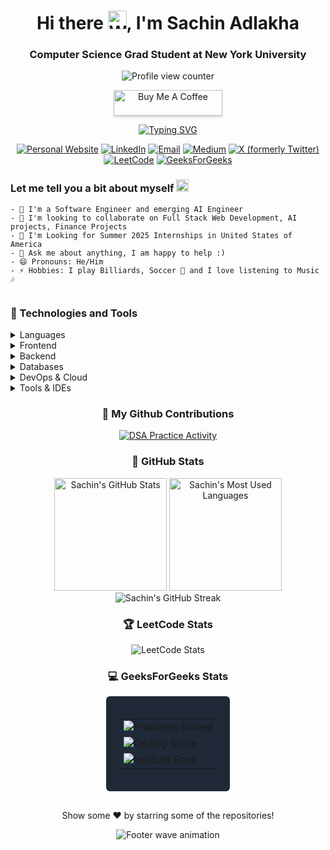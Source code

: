 <div align="center">
  <h1>Hi there <img src="https://raw.githubusercontent.com/MartinHeinz/MartinHeinz/master/wave.gif" width="30" height="30" alt="Waving hand animation" />, I'm Sachin Adlakha</h1>
  <h3>Computer Science Grad Student at New York University</h3>

  <p>
    <img src="https://komarev.com/ghpvc/?username=Sachin1801" alt="Profile view counter" />
  </p>

  <a href="https://www.buymeacoffee.com/Sachin1801" target="_blank">
    <img src="https://www.buymeacoffee.com/assets/img/custom_images/orange_img.png" alt="Buy Me A Coffee" style="height: 41px; width: 174px; box-shadow: 0px 3px 2px 0px rgba(190, 190, 190, 0.5);" />
  </a>

  <p>
    <a href="https://git.io/typing-svg"><img src="https://readme-typing-svg.herokuapp.com?color=%236EF781&center=true&lines=Nice+to+e-meet+you%F0%9F%98%9C;I+am+an+aspiring+software+engineer%F0%9F%92%BB;Scroll+till+the+end%E2%9C%8C%EF%B8%8F" alt="Typing SVG" /></a>
  </p>

  <div>
    <a href="https://sachinadlakha3d.vercel.app/" target="_blank"><img src="https://img.shields.io/badge/-WEB-FF4088?style=for-the-badge&logo=Hugo&logoColor=white" alt="Personal Website" /></a>
    <a href="https://www.linkedin.com/in/sachin-adlakha/" target="_blank"><img src="https://img.shields.io/badge/-LinkedIn-0077B5?style=for-the-badge&logo=Linkedin&logoColor=white" alt="LinkedIn" /></a>
    <a href="mailto:sachinadlakha1801@gmail.com"><img src="https://img.shields.io/badge/-Gmail-D14836?style=for-the-badge&logo=Gmail&logoColor=white" alt="Email" /></a>
    <a href="https://medium.com/@sachinadlakha7" target="_blank"><img src="https://img.shields.io/badge/-Medium-12100E?style=for-the-badge&logo=Medium&logoColor=white" alt="Medium" /></a>
    <a href="https://x.com/sachinadlakha18" target="_blank"><img src="https://img.shields.io/badge/X-000000?style=for-the-badge&logo=x&logoColor=white" alt="X (formerly Twitter)" /></a>
    <!-- <a href="https://dev.to/mannadamay12" target="_blank"><img src="https://img.shields.io/badge/dev.to-0A0A0A?style=for-the-badge&logo=dev.to&logoColor=white" alt="Dev.to" /></a> -->
    <!-- <a href="https://hashnode.com/@mannadamay12" target="_blank"><img src="https://img.shields.io/badge/Hashnode-2962FF?style=for-the-badge&logo=hashnode&logoColor=white" alt="Hashnode" /></a> -->
    <a href="https://leetcode.com/u/sachin1801/" target="_blank"><img src="https://img.shields.io/badge/LeetCode-000000?style=for-the-badge&logo=LeetCode&logoColor=#d16c06" alt="LeetCode" /></a>
    <a href="https://www.geeksforgeeks.org/user/sachinadlakha7/" target="_blank"><img src="https://img.shields.io/badge/GeeksforGeeks-298D46?style=for-the-badge&logo=geeksforgeeks&logoColor=white" alt="GeeksForGeeks" /></a>
    <!-- <a href="https://www.kaggle.com/adamaymann" target="_blank"><img src="https://img.shields.io/badge/Kaggle-035a7d?style=for-the-badge&logo=kaggle&logoColor=white" alt="Kaggle" /></a> -->
  </div>
</div>

<div style="display: flex; justify-content: space-between; align-items: flex-start;">
  <div style="flex: 1;">
    <h3>Let me tell you a bit about myself <img src="https://emojis.slackmojis.com/emojis/images/1520808873/3643/cool-doge.gif?1520808873" width="20" alt="Cool doge emoji" /></h3>

    - 🌱 I'm a Software Engineer and emerging AI Engineer
    - 👬 I'm looking to collaborate on Full Stack Web Development, AI projects, Finance Projects  
    - 🤝 I'm Looking for Summer 2025 Internships in United States of America
    - 🌌 Ask me about anything, I am happy to help :)
    - 😄 Pronouns: He/Him 
    - ⚡ Hobbies: I play Billiards, Soccer 🤪 and I love listening to Music 🎶
  </div>
</div>

<h3>🚀 Technologies and Tools</h3>

<details>
  <summary>Languages</summary>
  
  ![JavaScript](https://img.shields.io/badge/-JavaScript-%23F7DF1C?style=flat-square&logo=javascript&logoColor=000000&labelColor=%23F7DF1C&color=%23FFCE5A)
  ![TypeScript](https://img.shields.io/badge/-TypeScript-007ACC?style=flat-square&logo=typescript&logoColor=white)
  ![Python](https://img.shields.io/badge/python-3670A0?style=for-the-badge&logo=python&logoColor=ffdd54)
  ![C](https://img.shields.io/badge/c-%2300599C.svg?style=for-the-badge&logo=c&logoColor=white)
  ![C++](https://img.shields.io/badge/c++-%2300599C.svg?style=for-the-badge&logo=c%2B%2B&logoColor=white)
  ![Java](https://img.shields.io/badge/java-%23ED8B00.svg?style=for-the-badge&logo=java&logoColor=white)
  ![SQL](https://img.shields.io/badge/SQL-4479A1?style=for-the-badge&logo=sql&logoColor=white)
  ![Ruby](https://img.shields.io/badge/Ruby-CC342D?style=flat-square&logo=ruby&logoColor=white)
</details>

<details>
  <summary>Frontend</summary>
  
  ![HTML5](https://img.shields.io/badge/-HTML5-%23E44D27?style=flat-square&logo=html5&logoColor=ffffff)
  ![CSS3](https://img.shields.io/badge/-CSS3-%231572B6?style=flat-square&logo=css3)
  ![React](https://img.shields.io/badge/-React-%23282C34?style=flat-square&logo=react)
  ![TailwindCss](https://img.shields.io/badge/-TailwindCss-%231a202c?style=flat-square&logo=tailwind-css)
  ![NextJS](https://img.shields.io/badge/-NextJs-black?style=flat-square&logo=next.js)
</details>

<details>
  <summary>Backend</summary>

  ![Express.js](https://img.shields.io/badge/express.js-%23404d59.svg?style=for-the-badge&logo=express&logoColor=%2361DAFB)
  ![FastAPI](https://img.shields.io/badge/FastAPI-005571?style=for-the-badge&logo=fastapi)
  ![NodeJS](https://img.shields.io/badge/Node.js-6DA55F?style=flat-square&logo=node.js&logoColor=white)

</details>

<details>
  <summary>Databases</summary>
  
  ![MongoDB](https://img.shields.io/badge/MongoDB-%234ea94b.svg?style=for-the-badge&logo=mongodb&logoColor=white)
  ![MySQL](https://img.shields.io/badge/mysql-%2300f.svg?style=for-the-badge&logo=mysql&logoColor=white)
  ![Postgres](https://img.shields.io/badge/postgres-%23316192.svg?style=for-the-badge&logo=postgresql&logoColor=white)
  ![Firebase](https://img.shields.io/badge/Firebase-039BE5?style=for-the-badge&logo=Firebase&logoColor=white)
</details>

<details>
  <summary>DevOps & Cloud</summary>
  
  ![Git](https://img.shields.io/badge/-Git-%23F05032?style=flat-square&logo=git&logoColor=%23ffffff)
  ![GitLab](https://img.shields.io/badge/-GitLab-FCA121?style=flat-square&logo=gitlab)
  ![Docker](https://img.shields.io/badge/docker-%230db7ed.svg?style=for-the-badge&logo=docker&logoColor=white)
  ![AWS](https://img.shields.io/badge/AWS-%23FF9900.svg?style=for-the-badge&logo=amazon-aws&logoColor=white)
  ![Google Cloud](https://img.shields.io/badge/GoogleCloud-%234285F4.svg?style=for-the-badge&logo=google-cloud&logoColor=white)
  ![Heroku](https://img.shields.io/badge/heroku-%23430098.svg?style=for-the-badge&logo=heroku&logoColor=white)
</details>

<details>
  <summary>Tools & IDEs</summary>
  
  ![VS Code](https://img.shields.io/badge/-VSCode-%23007ACC?style=flat-square&logo=visual-studio-code)
  ![PyCharm](https://img.shields.io/badge/pycharm-143?style=for-the-badge&logo=pycharm&logoColor=black&color=black&labelColor=green)
  ![Jupyter Notebook](https://img.shields.io/badge/jupyter-%23FA0F00.svg?style=for-the-badge&logo=jupyter&logoColor=white)
  ![Postman](https://img.shields.io/badge/Postman-FF6C37?style=for-the-badge&logo=postman&logoColor=white)
  ![Figma](https://img.shields.io/badge/figma-%23F24E1E.svg?style=for-the-badge&logo=figma&logoColor=white)
</details>

<div align="center">
  <h3>🎯 My Github Contributions</h3>

  [![DSA Practice Activity](https://github-readme-activity-graph.vercel.app/graph?username=Sachin1801&repo=DSA_CPP_Leetcode_-_GFG&theme=react-dark&area=true&hide_border=true)](https://github.com/Sachin1801/DSA_CPP_Leetcode_-_GFG)

  <h3>🚀 GitHub Stats</h3>
  
  <div align="center">
    <img height="180em" src="https://github-readme-stats-sigma-five.vercel.app/api?username=Sachin1801&show_icons=true&theme=chartreuse-dark&include_all_commits=true&count_private=true&hide_border=true" alt="Sachin's GitHub Stats"/>
    <img height="180em" src="https://github-readme-stats.vercel.app/api/top-langs/?username=Sachin1801&layout=compact&theme=chartreuse-dark&hide_border=true" alt="Sachin's Most Used Languages"/>
  </div>
  
  <div align="center">
    <img src="https://github-readme-streak-stats-eight.vercel.app/?user=Sachin1801&theme=chartreuse-dark&hide_border=true" alt="Sachin's GitHub Streak"/>
  </div>

  <h3>🏆 LeetCode Stats</h3>
  
  ![LeetCode Stats](https://leetcard.jacoblin.cool/Sachin1801?theme=dark&font=Noto%20Sans&ext=activity)
  
  <h3>💻 GeeksForGeeks Stats</h3>
  <div style="display: inline-block; background-color: #1f2937; padding: 20px; border-radius: 6px; margin-bottom: 16px;">
    <table>
      <tr>
        <td><img src="https://img.shields.io/badge/Problems%20Solved-177-brightgreen?style=for-the-badge&logo=geeksforgeeks&logoColor=white&labelColor=2D3748" alt="Problems Solved"/></td>
      </tr>
      <tr>
        <td><img src="https://img.shields.io/badge/Coding%20Score-610-blue?style=for-the-badge&logo=geeksforgeeks&logoColor=white&labelColor=2D3748" alt="Coding Score"/></td>
      </tr>
      <tr>
        <td><img src="https://img.shields.io/badge/University%20Rank-03-orange?style=for-the-badge&logo=geeksforgeeks&logoColor=white&labelColor=2D3748" alt="Institute Rank"/></td>
      </tr>
    </table>
  </div>

  <p>Show some ❤️ by starring some of the repositories!</p>
</div>

<p align="center">
  <img src="https://capsule-render.vercel.app/api?type=waving&color=gradient&height=110&section=footer&animation=twinkling" alt="Footer wave animation"/>
</p>
